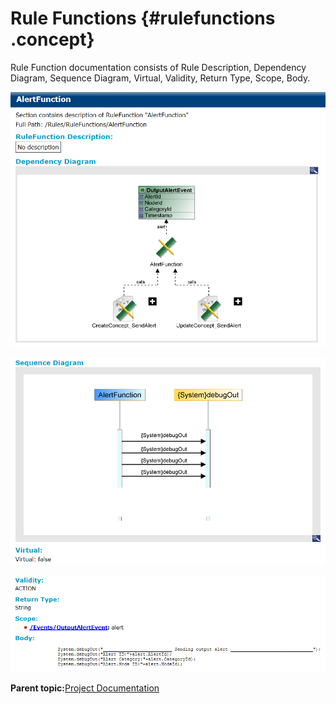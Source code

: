 # Rule Functions {#rulefunctions .concept}

Rule Function documentation consists of Rule Description, Dependency Diagram, Sequence Diagram, Virtual, Validity, Return Type, Scope, Body.

![Rule Function documentation - Description and Dependency Diagram](img/rulefunction/DescriptionAndDependencyDiagram.png "Rule Function documentation - Description and Dependency Diagram")

![Rule Function documentation - Sequence Diagram and Virtual](img/rulefunction/SequenceDiagramAndVirtual.png "Rule Function documentation - Sequence Diagram and Virtual")

![Rule Function documentation - Validity, Return Type, Scope, Body](img/rulefunction/ValidityAndreturnTypeAdnScopeAndBody.png "Rule Function documentation - Validity, Return Type, Scope, Body")

**Parent topic:**[Project Documentation](../../../modules/bebe/output/ProjectDocumentation.md)


